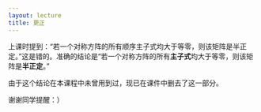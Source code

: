 ```yaml
---
layout: lecture
title: 更正
---
```


上课时提到：“若一个对称方阵的所有顺序主子式均大于等零，则该矩阵是半正定。”这是错的。准确的结论是“若一个对称方阵的所有**主子式**均大于等零，则该矩阵是**半正定**。”

由于这个结论在本课程中未曾用到过，现已在课件中删去了这一部分。

谢谢同学提醒：）